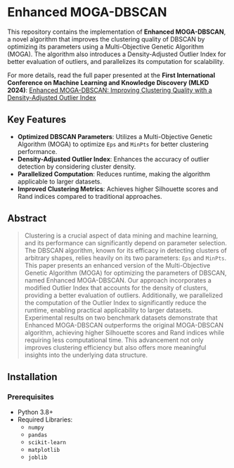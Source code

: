 # Enhanced MOGA-DBSCAN

This repository contains the implementation of **Enhanced MOGA-DBSCAN**, a novel algorithm that improves the clustering quality of DBSCAN by optimizing its parameters using a Multi-Objective Genetic Algorithm (MOGA). The algorithm also introduces a Density-Adjusted Outlier Index for better evaluation of outliers, and parallelizes its computation for scalability.

For more details, read the full paper presented at the **First International Conference on Machine Learning and Knowledge Discovery (MLKD 2024)**:
[Enhanced MOGA-DBSCAN: Improving Clustering Quality with a Density-Adjusted Outlier Index]([https://mlkd.aut.ac.ir/MLKD-2024-Abstracts/19.pdf](https://mlkd.aut.ac.ir/proceedings/2024/paper/3B.6.pdf))

## Key Features

- **Optimized DBSCAN Parameters**: Utilizes a Multi-Objective Genetic Algorithm (MOGA) to optimize `Eps` and `MinPts` for better clustering performance.
- **Density-Adjusted Outlier Index**: Enhances the accuracy of outlier detection by considering cluster density.
- **Parallelized Computation**: Reduces runtime, making the algorithm applicable to larger datasets.
- **Improved Clustering Metrics**: Achieves higher Silhouette scores and Rand indices compared to traditional approaches.

## Abstract

> Clustering is a crucial aspect of data mining and machine learning, and its performance can significantly depend on parameter selection. The DBSCAN algorithm, known for its efficacy in detecting clusters of arbitrary shapes, relies heavily on its two parameters: `Eps` and `MinPts`. This paper presents an enhanced version of the Multi-Objective Genetic Algorithm (MOGA) for optimizing the parameters of DBSCAN, named Enhanced MOGA-DBSCAN. Our approach incorporates a modified Outlier Index that accounts for the density of clusters, providing a better evaluation of outliers. Additionally, we parallelized the computation of the Outlier Index to significantly reduce the runtime, enabling practical applicability to larger datasets. Experimental results on two benchmark datasets demonstrate that Enhanced MOGA-DBSCAN outperforms the original MOGA-DBSCAN algorithm, achieving higher Silhouette scores and Rand indices while requiring less computational time. This advancement not only improves clustering efficiency but also offers more meaningful insights into the underlying data structure.

## Installation

### Prerequisites

- Python 3.8+
- Required Libraries:
  - `numpy`
  - `pandas`
  - `scikit-learn`
  - `matplotlib`
  - `joblib`


